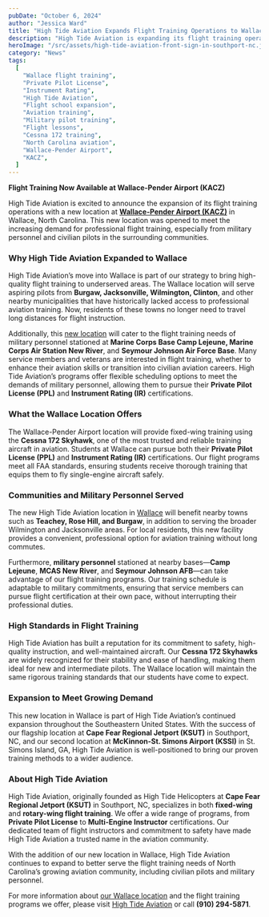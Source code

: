 ```yaml
---
pubDate: "October 6, 2024"
author: "Jessica Ward"
title: "High Tide Aviation Expands Flight Training Operations to Wallace, NC"
description: "High Tide Aviation is expanding its flight training operations to Wallace, NC, at Wallace-Pender Airport (KACZ), serving aspiring pilots and military personnel from nearby communities."
heroImage: "/src/assets/high-tide-aviation-front-sign-in-southport-nc.jpg"
category: "News"
tags:
  [
    "Wallace flight training",
    "Private Pilot License",
    "Instrument Rating",
    "High Tide Aviation",
    "Flight school expansion",
    "Aviation training",
    "Military pilot training",
    "Flight lessons",
    "Cessna 172 training",
    "North Carolina aviation",
    "Wallace-Pender Airport",
    "KACZ",
  ]
---
```


**Flight Training Now Available at Wallace-Pender Airport (KACZ)**

High Tide Aviation is excited to announce the expansion of its flight training operations with a new location at [**Wallace-Pender Airport (KACZ)**](https://hightideaviation.com/locations/wallace-nc/) in Wallace, North Carolina. This new location was opened to meet the increasing demand for professional flight training, especially from military personnel and civilian pilots in the surrounding communities.

### Why High Tide Aviation Expanded to Wallace

High Tide Aviation’s move into Wallace is part of our strategy to bring high-quality flight training to underserved areas. The Wallace location will serve aspiring pilots from **Burgaw, Jacksonville, Wilmington, Clinton**, and other nearby municipalities that have historically lacked access to professional aviation training. Now, residents of these towns no longer need to travel long distances for flight instruction.

Additionally, this [new location](https://hightideaviation.com/locations/wallace-nc/) will cater to the flight training needs of military personnel stationed at **Marine Corps Base Camp Lejeune, Marine Corps Air Station New River**, and **Seymour Johnson Air Force Base**. Many service members and veterans are interested in flight training, whether to enhance their aviation skills or transition into civilian aviation careers. High Tide Aviation’s programs offer flexible scheduling options to meet the demands of military personnel, allowing them to pursue their **Private Pilot License (PPL)** and **Instrument Rating (IR)** certifications.

### What the Wallace Location Offers

The Wallace-Pender Airport location will provide fixed-wing training using the **Cessna 172 Skyhawk**, one of the most trusted and reliable training aircraft in aviation. Students at Wallace can pursue both their **Private Pilot License (PPL)** and **Instrument Rating (IR)** certifications. Our flight programs meet all FAA standards, ensuring students receive thorough training that equips them to fly single-engine aircraft safely.

### Communities and Military Personnel Served

The new High Tide Aviation location in [Wallace](https://hightideaviation.com/locations/wallace-nc/) will benefit nearby towns such as **Teachey, Rose Hill, and Burgaw**, in addition to serving the broader Wilmington and Jacksonville areas. For local residents, this new facility provides a convenient, professional option for aviation training without long commutes.

Furthermore, **military personnel** stationed at nearby bases—**Camp Lejeune**, **MCAS New River**, and **Seymour Johnson AFB**—can take advantage of our flight training programs. Our training schedule is adaptable to military commitments, ensuring that service members can pursue flight certification at their own pace, without interrupting their professional duties.

### High Standards in Flight Training

High Tide Aviation has built a reputation for its commitment to safety, high-quality instruction, and well-maintained aircraft. Our **Cessna 172 Skyhawks** are widely recognized for their stability and ease of handling, making them ideal for new and intermediate pilots. The Wallace location will maintain the same rigorous training standards that our students have come to expect.

### Expansion to Meet Growing Demand

This new location in Wallace is part of High Tide Aviation’s continued expansion throughout the Southeastern United States. With the success of our flagship location at **Cape Fear Regional Jetport (KSUT)** in Southport, NC, and our second location at **McKinnon-St. Simons Airport (KSSI)** in St. Simons Island, GA, High Tide Aviation is well-positioned to bring our proven training methods to a wider audience.

### About High Tide Aviation

High Tide Aviation, originally founded as High Tide Helicopters at **Cape Fear Regional Jetport (KSUT)** in Southport, NC, specializes in both **fixed-wing** and **rotary-wing flight training**. We offer a wide range of programs, from **Private Pilot License** to **Multi-Engine Instructor** certifications. Our dedicated team of flight instructors and commitment to safety have made High Tide Aviation a trusted name in the aviation community.

With the addition of our new location in Wallace, High Tide Aviation continues to expand to better serve the flight training needs of North Carolina’s growing aviation community, including civilian pilots and military personnel.

For more information about [our Wallace location](https://hightideaviation.com/locations/wallace-nc/) and the flight training programs we offer, please visit [High Tide Aviation](https://hightideaviation.com/) or call **(910) 294-5871**.
